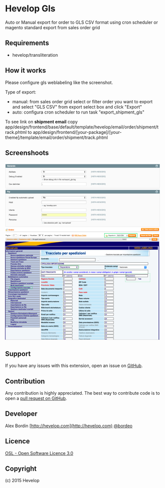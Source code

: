 Hevelop Gls
=====================
Auto or Manual export for order to GLS CSV format using cron scheduler or magento standard export from sales order grid

Requirements
------------
- hevelop/transliteration

How it works
-------
Please configure gls weblabeling like the screenshot.

Type of export:

- manual: from sales order grid select or filter order you want to export and select "GLS CSV" from export select box and click "Export"
- auto: configura cron scheduler to run task "export_shipment_gls"

To see link on **shipment email** copy app/design/frontend/base/default/template/hevelop/email/order/shipment/track.phtml to app/design/frontend/[your-package]/[your-theme]/template/email/order/shipment/track.phtml


Screenshoots
-------
![alt tag](/readme/screen-be.png)
![alt tag](/readme/screen-export.png)
![alt tag](/readme/screen-gls.png)

Support
-------
If you have any issues with this extension, open an issue on [GitHub](https://github.com/hevelop/gls/issues).

Contribution
------------
Any contribution is highly appreciated. The best way to contribute code is to open a [pull request on GitHub](https://help.github.com/articles/using-pull-requests).

Developer
---------
Alex Bordin
[http://hevelop.com](http://hevelop.com)
[@bordeo](https://twitter.com/bordeo)

Licence
-------
[OSL - Open Software Licence 3.0](http://opensource.org/licenses/osl-3.0.php)

Copyright
---------
(c) 2015 Hevelop
